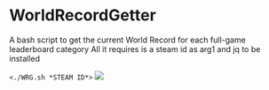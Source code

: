 # WorldRecordGetter
A bash script to get the current World Record for each full-game leaderboard category
All it requires is a steam id as arg1 and jq to be installed


`<./WRG.sh *STEAM ID*>`
![](https://raw.githubusercontent.com/crysal/crysal.github.io/master/images/issalive2.gif)
